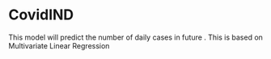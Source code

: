# CovidIND
This model will predict the number of daily cases in future . This is based on Multivariate Linear Regression
